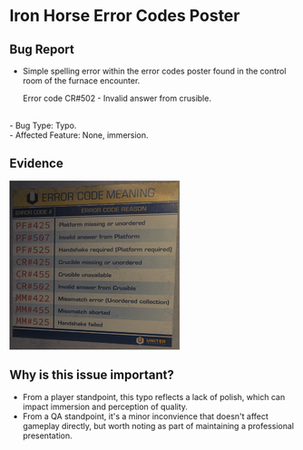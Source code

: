 # Iron Horse Error Codes Poster

## Bug Report

- Simple spelling error within the error codes poster found in the control room of the furnace encounter.
  
  Error code CR#502 - Invalid answer from crusible.

<br />
- Bug Type: Typo. <br />
- Affected Feature: None, immersion.

## Evidence
<img src="Media/IronHorse-ErrorCode-Poster.png" alt="Image of the error codes poster" width="300">

## Why is this issue important?
- From a player standpoint, this typo reflects a lack of polish, which can impact immersion and perception of quality.
- From a QA standpoint, it's a minor inconvience that doesn't affect gameplay directly, but worth noting as part of maintaining a professional presentation.
